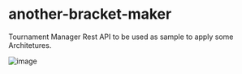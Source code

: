 # another-bracket-maker
Tournament Manager Rest API to be used as sample to apply some Architetures.

![image](https://github.com/joaofalonso/another-bracket-maker/assets/113630640/df93ea74-5626-4388-a34f-e01a8deaa4e5)
